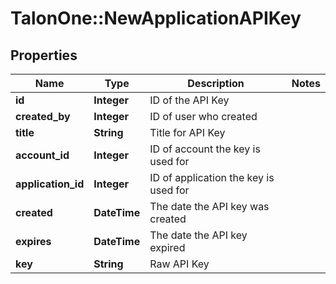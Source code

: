 # TalonOne::NewApplicationAPIKey

## Properties
Name | Type | Description | Notes
------------ | ------------- | ------------- | -------------
**id** | **Integer** | ID of the API Key | 
**created_by** | **Integer** | ID of user who created | 
**title** | **String** | Title for API Key | 
**account_id** | **Integer** | ID of account the key is used for | 
**application_id** | **Integer** | ID of application the key is used for | 
**created** | **DateTime** | The date the API key was created | 
**expires** | **DateTime** | The date the API key expired | 
**key** | **String** | Raw API Key | 


